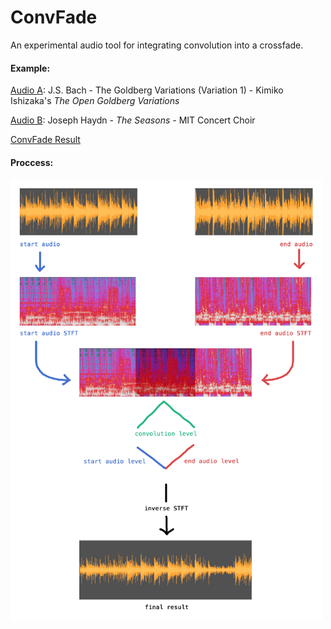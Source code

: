 # ConvFade

An experimental audio tool for integrating convolution into a crossfade.

#### Example:

<a href="./example/audio_a.wav">Audio A</a>: J.S. Bach - The Goldberg Variations (Variation 1) - Kimiko Ishizaka's *The Open Goldberg Variations*

<a href="./example/audio_b.wav">Audio B</a>: Joseph Haydn - *The Seasons* - MIT Concert Choir

<a href="./example/result.wav"> ConvFade Result </a>

#### Proccess:

<img src="./images/diagram.jpg" width="500">
